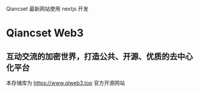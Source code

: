 Qiancset 最新网站使用 nextjs 开发

# Qiancset Web3

## 互动交流的加密世界，打造公共、开源、优质的去中心化平台

本存储库为 https://www.qlweb3.top 官方开源网站

